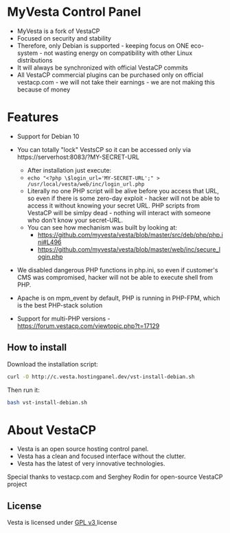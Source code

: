 MyVesta Control Panel
==================================================

* MyVesta is a fork of VestaCP
* Focused on security and stability
* Therefore, only Debian is supported - keeping focus on ONE eco-system - not wasting energy on compatibility with other Linux distributions
* It will always be synchronized with official VestaCP commits
* All VestaCP commercial plugins can be purchased only on official vestacp.com - we will not take their earnings - we are not making this because of money

Features
==================================================

+ Support for Debian 10

+ You can totally "lock" VestsCP so it can be accessed only via https://serverhost:8083/?MY-SECRET-URL
    + After installation just execute:
    + `echo "<?php \$login_url='MY-SECRET-URL';" > /usr/local/vesta/web/inc/login_url.php`
    + Literally no one PHP script will be alive before you access that URL, so even if there is some zero-day exploit - hacker will not be able to access it without knowing your secret URL. PHP scripts from VestaCP will be simlpy dead - nothing will interact with someone who don't know your secret-URL.
    + You can see how mechanism was built by looking at:
      + https://github.com/myvesta/vesta/blob/master/src/deb/php/php.ini#L496
      + https://github.com/myvesta/vesta/blob/master/web/inc/secure_login.php

+ We disabled dangerous PHP functions in php.ini, so even if customer's CMS was compromised, hacker will not be able to execute shell from PHP.

+ Apache is on mpm_event by default, PHP is running in PHP-FPM, which is the best PHP-stack solution

+ Support for multi-PHP versions - https://forum.vestacp.com/viewtopic.php?t=17129

How to install
----------------------------
Download the installation script:
```bash
curl -O http://c.vesta.hostingpanel.dev/vst-install-debian.sh
```
Then run it:
```bash
bash vst-install-debian.sh
```

About VestaCP
==================================================

* Vesta is an open source hosting control panel.
* Vesta has a clean and focused interface without the clutter.
* Vesta has the latest of very innovative technologies.

Special thanks to vestacp.com and Serghey Rodin for open-source VestaCP project

License
----------------------------
Vesta is licensed under  [GPL v3 ](https://github.com/serghey-rodin/vesta/blob/master/LICENSE) license

